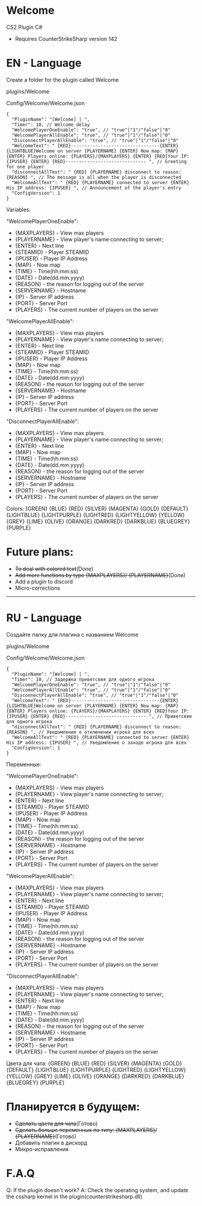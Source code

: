 # Welcome

CS2 Plugin C#

- Requires CounterStrikeSharp version 142

# EN - Language

Create a folder for the plugin called Welcome

plugins/Welcome

Config/Welcome/Welcome.json

```
{
  "PluginName": "[Welcome] | ",
  "Timer": 10, // Welcome delay
  "WelcomePlayerOneEnable": "true", // "true"|"1"/"false"|"0"
  "WelcomePlayerAllEnable": "true", // "true"|"1"/"false"|"0"
  "DisconnectPlayerAllEnable": "true", // "true"|"1"/"false"|"0"
  "WelcomeText": " {RED}---------------------------------{ENTER} {LIGHTBLUE}Welcome on server {PLAYERNAME} {ENTER} Now map: {MAP} {ENTER} Players online: {PLAYERS}/{MAXPLAYERS} {ENTER} {RED}Your IP: {IPUSER} {ENTER} {RED}------------------------------ ", // Greeting for one player
  "disconnectAllText": " {RED} {PLAYERNAME} disconnect to reason: {REASON} ", // The message is all when the player is disconnected
  "WelcomeAllText": " {RED} {PLAYERNAME} connected to server {ENTER} His IP address: {IPUSER} ", // Announcement of the player's entry
  "ConfigVersion": 1
}
```

Variables:

"WelcomePlayerOneEnable":
- {MAXPLAYERS} - View max players
- {PLAYERNAME} - View player's name connecting to server;
- {ENTER} - Next line
- {STEAMID} - Player STEAMID
- {IPUSER} - Player IP Address
- {MAP} - Now map
- {TIME} - Time(hh:mm:ss)
- {DATE} - Date(dd.mm.yyyy)
- {REASON} - the reason for logging out of the server
- {SERVERNAME} - Hostname
- {IP} - Server IP address
- {PORT} - Server Port
- {PLAYERS} - The current number of players on the server

"WelcomePlayerAllEnable":
- {MAXPLAYERS} - View max players
- {PLAYERNAME} - View player's name connecting to server;
- {ENTER} - Next line
- {STEAMID} - Player STEAMID
- {IPUSER} - Player IP Address
- {MAP} - Now map
- {TIME} - Time(hh:mm:ss)
- {DATE} - Date(dd.mm.yyyy)
- {REASON} - the reason for logging out of the server
- {SERVERNAME} - Hostname
- {IP} - Server IP address
- {PORT} - Server Port
- {PLAYERS} - The current number of players on the server

"DisconnectPlayerAllEnable":
- {MAXPLAYERS} - View max players
- {PLAYERNAME} - View player's name connecting to server;
- {ENTER} - Next line
- {MAP} - Now map
- {TIME} - Time(hh:mm:ss)
- {DATE} - Date(dd.mm.yyyy)
- {REASON} - the reason for logging out of the server
- {SERVERNAME} - Hostname
- {IP} - Server IP address
- {PORT} - Server Port
- {PLAYERS} - The current number of players on the server

Colors:
{GREEN}
{BLUE}
{RED}
{SILVER}
{MAGENTA}
{GOLD}
{DEFAULT}
{LIGHTBLUE}
{LIGHTPURPLE}
{LIGHTRED}
{LIGHTYELLOW}
{YELLOW}
{GREY}
{LIME}
{OLIVE}
{ORANGE}
{DARKRED}
{DARKBLUE}
{BLUEGREY}
{PURPLE}

# Future plans:
- ~~To deal with colored text~~(Done)
- ~~Add more functions by type {MAXPLAYERS}/ {PLAYERNAME}~~(Done)
- Add a plugin to discord
- Micro-corrections

------------------------------------------------------------------------------------------------------------

# RU - Language
Создайте папку для плагина с названием Welcome

plugins/Welcome

Config/Welcome/Welcome.json

```
{
  "PluginName": "[Welcome] | ",
  "Timer": 10, // Задержка приветсвия для одного игрока
  "WelcomePlayerOneEnable": "true", // "true"|"1"/"false"|"0"
  "WelcomePlayerAllEnable": "true", // "true"|"1"/"false"|"0"
  "DisconnectPlayerAllEnable": "true", // "true"|"1"/"false"|"0"
  "WelcomeText": " {RED}---------------------------------{ENTER} {LIGHTBLUE}Welcome on server {PLAYERNAME} {ENTER} Now map: {MAP} {ENTER} Players online: {PLAYERS}/{MAXPLAYERS} {ENTER} {RED}Your IP: {IPUSER} {ENTER} {RED}------------------------------ ", // Приветсвие для одного игрока
  "disconnectAllText": " {RED} {PLAYERNAME} disconnect to reason: {REASON} ", // Уведомление о отключении игрока для всех
  "WelcomeAllText": " {RED} {PLAYERNAME} connected to server {ENTER} His IP address: {IPUSER} ", // Уведомление о заходе игрока для всех
  "ConfigVersion": 1
}
```

Переменные:

"WelcomePlayerOneEnable":
- {MAXPLAYERS} - View max players
- {PLAYERNAME} - View player's name connecting to server;
- {ENTER} - Next line
- {STEAMID} - Player STEAMID
- {IPUSER} - Player IP Address
- {MAP} - Now map
- {TIME} - Time(hh:mm:ss)
- {DATE} - Date(dd.mm.yyyy)
- {REASON} - the reason for logging out of the server
- {SERVERNAME} - Hostname
- {IP} - Server IP address
- {PORT} - Server Port
- {PLAYERS} - The current number of players on the server

"WelcomePlayerAllEnable":
- {MAXPLAYERS} - View max players
- {PLAYERNAME} - View player's name connecting to server;
- {ENTER} - Next line
- {STEAMID} - Player STEAMID
- {IPUSER} - Player IP Address
- {MAP} - Now map
- {TIME} - Time(hh:mm:ss)
- {DATE} - Date(dd.mm.yyyy)
- {REASON} - the reason for logging out of the server
- {SERVERNAME} - Hostname
- {IP} - Server IP address
- {PORT} - Server Port
- {PLAYERS} - The current number of players on the server

"DisconnectPlayerAllEnable":
- {MAXPLAYERS} - View max players
- {PLAYERNAME} - View player's name connecting to server;
- {ENTER} - Next line
- {MAP} - Now map
- {TIME} - Time(hh:mm:ss)
- {DATE} - Date(dd.mm.yyyy)
- {REASON} - the reason for logging out of the server
- {SERVERNAME} - Hostname
- {IP} - Server IP address
- {PORT} - Server Port
- {PLAYERS} - The current number of players on the server

Цвета для чата:
{GREEN}
{BLUE}
{RED}
{SILVER}
{MAGENTA}
{GOLD}
{DEFAULT}
{LIGHTBLUE}
{LIGHTPURPLE}
{LIGHTRED}
{LIGHTYELLOW}
{YELLOW}
{GREY}
{LIME}
{OLIVE}
{ORANGE}
{DARKRED}
{DARKBLUE}
{BLUEGREY}
{PURPLE}

# Планируется в будущем:
- ~~Сделать цвета для чата~~(Готово)
- ~~Сделать больше переменных по типу: {MAXPLAYERS}/ {PLAYERNAME}~~(Готово)
- Добавить плагин в дискорд
- Микро-исправления

# F.A.Q
Q: If the plugin doesn't work?
A: Check the operating system, and update the cssharp kernel in the plugin(counterstrikesharp.dll)
